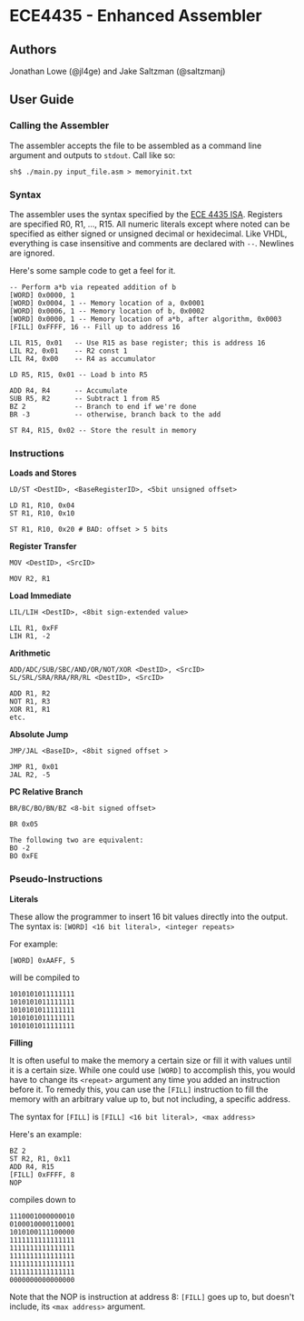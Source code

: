 # ECE4435 - Enhanced Assembler

## Authors
Jonathan Lowe (@jl4ge) and Jake Saltzman (@saltzmanj)

## User Guide

### Calling the Assembler

The assembler accepts the file to be assembled as a command line argument and outputs to `stdout`. Call like so:

```
sh$ ./main.py input_file.asm > memoryinit.txt
```


### Syntax

The assembler uses the syntax specified by the [ECE 4435 ISA](https://github.com/saltzmanj/ece4434_delta/blob/master/assembler/ISA4435.pdf). Registers are specified R0, R1, ..., R15. All  numeric literals except where noted can be specified as either signed or unsigned decimal or hexidecimal. Like VHDL, everything is case insensitive and comments are declared with `--`. Newlines are ignored.

Here's some sample code to get a feel for it.

```
-- Perform a*b via repeated addition of b
[WORD] 0x0000, 1
[WORD] 0x0004, 1 -- Memory location of a, 0x0001
[WORD] 0x0006, 1 -- Memory location of b, 0x0002
[WORD] 0x0000, 1 -- Memory location of a*b, after algorithm, 0x0003
[FILL] 0xFFFF, 16 -- Fill up to address 16

LIL R15, 0x01 	-- Use R15 as base register; this is address 16
LIL R2, 0x01 	-- R2 const 1
LIL R4, 0x00 	-- R4 as accumulator

LD R5, R15, 0x01 -- Load b into R5

ADD R4, R4 		-- Accumulate
SUB R5, R2 		-- Subtract 1 from R5
BZ 2 			-- Branch to end if we're done
BR -3			-- otherwise, branch back to the add

ST R4, R15, 0x02 -- Store the result in memory

```

### Instructions

**Loads and Stores**
```
LD/ST <DestID>, <BaseRegisterID>, <5bit unsigned offset>

LD R1, R10, 0x04
ST R1, R10, 0x10

ST R1, R10, 0x20 # BAD: offset > 5 bits
```

**Register Transfer**
```
MOV <DestID>, <SrcID>

MOV R2, R1
```

**Load Immediate**
```
LIL/LIH <DestID>, <8bit sign-extended value>

LIL R1, 0xFF
LIH R1, -2
```

**Arithmetic**

```
ADD/ADC/SUB/SBC/AND/OR/NOT/XOR <DestID>, <SrcID>
SL/SRL/SRA/RRA/RR/RL <DestID>, <SrcID>

ADD R1, R2
NOT R1, R3
XOR R1, R1
etc.
```

**Absolute Jump**

```
JMP/JAL <BaseID>, <8bit signed offset >

JMP R1, 0x01
JAL R2, -5
```

**PC Relative Branch**
```
BR/BC/BO/BN/BZ <8-bit signed offset>

BR 0x05

The following two are equivalent:
BO -2
BO 0xFE
```

### Pseudo-Instructions

**Literals**

These allow the programmer to insert 16 bit values directly into the output. The syntax is: ```[WORD] <16 bit literal>, <integer repeats>```

For example:
```
[WORD] 0xAAFF, 5
```
will be compiled to 
```
1010101011111111
1010101011111111
1010101011111111
1010101011111111
1010101011111111
```

**Filling**

It is often useful to make the memory a certain size or fill it with values until it is a certain size. While one could use `[WORD]` to accomplish this, you would have to change its `<repeat>` argument any time you added an instruction before it. To remedy this, you can use the `[FILL]` instruction to fill the memory with an arbitrary value up to, but not including, a specific address.

The syntax for `[FILL]` is `[FILL] <16 bit literal>, <max address>`

Here's an example:

```
BZ 2
ST R2, R1, 0x11
ADD R4, R15
[FILL] 0xFFFF, 8
NOP
```

compiles down to

```
1110001000000010
0100010000110001
1010100111100000
1111111111111111
1111111111111111
1111111111111111
1111111111111111
1111111111111111
0000000000000000
```

Note that the NOP is instruction at address 8: `[FILL]` goes up to, but doesn't include, its `<max address>` argument.


